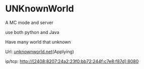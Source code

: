 # UNKnownWorld
A MC mode and server  

use both python and Java  

Have many world that unknown  

Url: [unknownworld.net](https://unknownworld.net)(Applying)  

ip/tcp: <http://[2408:8207:24a2:23f0:bb72:244f:c7e8:f87d]:8080>  
